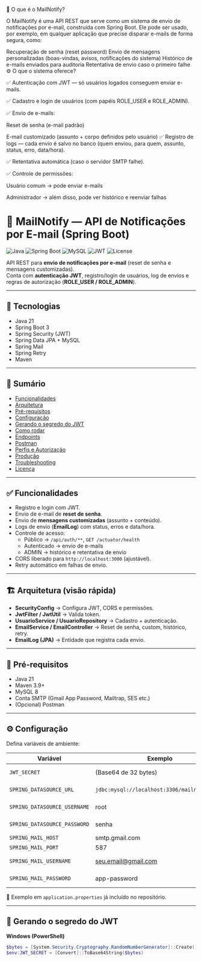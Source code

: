 📧 O que é o MailNotify?

O MailNotify é uma API REST que serve como um sistema de envio de notificações por e-mail, construída com Spring Boot.
Ele pode ser usado, por exemplo, em qualquer aplicação que precise disparar e-mails de forma segura, como:

Recuperação de senha (reset password)
Envio de mensagens personalizadas (boas-vindas, avisos, notificações do sistema)
Histórico de e-mails enviados para auditoria
Retentativa de envio caso o primeiro falhe
⚙️ O que o sistema oferece?

✅ Autenticação com JWT — só usuários logados conseguem enviar e-mails.

✅ Cadastro e login de usuários (com papéis ROLE_USER e ROLE_ADMIN).

✅ Envio de e-mails:

Reset de senha (e-mail padrão)

E-mail customizado (assunto + corpo definidos pelo usuário)
✅ Registro de logs — cada envio é salvo no banco (quem enviou, para quem, assunto, status, erro, data/hora).

✅ Retentativa automática (caso o servidor SMTP falhe).

✅ Controle de permissões:

Usuário comum → pode enviar e-mails

Administrador → além disso, pode ver histórico e reenviar falhas


# 📧 MailNotify — API de Notificações por E-mail (Spring Boot)

![Java](https://img.shields.io/badge/Java-21-red?logo=openjdk)
![Spring Boot](https://img.shields.io/badge/Spring%20Boot-3-green?logo=springboot)
![MySQL](https://img.shields.io/badge/MySQL-8-blue?logo=mysql)
![JWT](https://img.shields.io/badge/Security-JWT-orange?logo=jsonwebtokens)
![License](https://img.shields.io/badge/license-MIT-lightgrey)

API REST para **envio de notificações por e-mail** (reset de senha e mensagens customizadas).  
Conta com **autenticação JWT**, registro/login de usuários, log de envios e regras de autorização (**ROLE_USER / ROLE_ADMIN**).

---

## 🚀 Tecnologias

- Java 21
- Spring Boot 3
- Spring Security (JWT)
- Spring Data JPA + MySQL
- Spring Mail
- Spring Retry
- Maven

---

## 📑 Sumário

- [Funcionalidades](#-funcionalidades)  
- [Arquitetura](#-arquitetura-visão-rápida)  
- [Pré-requisitos](#-pré-requisitos)  
- [Configuração](#-configuração)  
- [Gerando o segredo do JWT](#-gerando-o-segredo-do-jwt)  
- [Como rodar](#-como-rodar)  
- [Endpoints](#-endpoints)  
- [Postman](#-postman-coleção-e-variáveis)  
- [Perfis e Autorização](#-perfisperfisautorização)  
- [Produção](#-empacotar-para-produção)  
- [Troubleshooting](#-dicas--troubleshooting)  
- [Licença](#-licença)  

---

## ✅ Funcionalidades

- Registro e login com JWT.  
- Envio de e-mail de **reset de senha**.  
- Envio de **mensagens customizadas** (assunto + conteúdo).  
- Logs de envio (**EmailLog**) com status, erros e data/hora.  
- Controle de acesso:
  - Público → `/api/auth/**`, `GET /actuator/health`  
  - Autenticado → envio de e-mails  
  - ADMIN → histórico e retentativa de envio  
- CORS liberado para `http://localhost:3000` (ajustável).  
- Retry automático em falhas de envio.  

---

## 🏗 Arquitetura (visão rápida)

- **SecurityConfig** → Configura JWT, CORS e permissões.  
- **JwtFilter / JwtUtil** → Valida token.  
- **UsuarioService / UsuarioRepository** → Cadastro + autenticação.  
- **EmailService / EmailController** → Reset de senha, custom, histórico, retry.  
- **EmailLog (JPA)** → Entidade que registra cada envio.  

---

## 🔧 Pré-requisitos

- Java 21  
- Maven 3.9+  
- MySQL 8  
- Conta SMTP (Gmail App Password, Mailtrap, SES etc.)  
- (Opcional) Postman  

---

## ⚙️ Configuração

Defina variáveis de ambiente:

| Variável | Exemplo | Obrigatória | Descrição |
|----------|---------|-------------|-----------|
| `JWT_SECRET` | (Base64 de 32 bytes) | ✅ | Segredo JWT |
| `SPRING_DATASOURCE_URL` | `jdbc:mysql://localhost:3306/mailnotify?...` | ✅ | Conexão MySQL |
| `SPRING_DATASOURCE_USERNAME` | root | ✅ | Usuário MySQL |
| `SPRING_DATASOURCE_PASSWORD` | senha | ✅ | Senha MySQL |
| `SPRING_MAIL_HOST` | smtp.gmail.com | ✅ | Host SMTP |
| `SPRING_MAIL_PORT` | 587 | ✅ | Porta SMTP |
| `SPRING_MAIL_USERNAME` | seu.email@gmail.com | ✅ | Usuário SMTP |
| `SPRING_MAIL_PASSWORD` | app-password | ✅ | Senha/token SMTP |

📌 Exemplo em `application.properties` já incluído no repositório.  

---

## 🔑 Gerando o segredo do JWT

**Windows (PowerShell)**  
```powershell
$bytes = [System.Security.Cryptography.RandomNumberGenerator]::Create().GetBytes(32)
$env:JWT_SECRET = [Convert]::ToBase64String($bytes)
